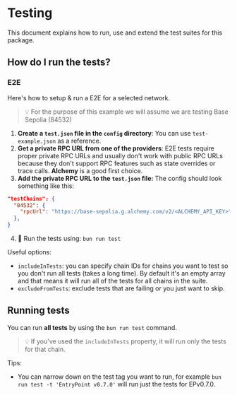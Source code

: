 # Testing
This document explains how to run, use and extend the test suites for this package.

## How do I run the tests?

### E2E
Here's how to setup & run a E2E for a selected network.

> 💡 For the purpose of this example we will assume we are testing Base Sepolia (84532)

1. **Create a `test.json` file in the `config` directory**: You can use `test-example.json` as a reference.
2. **Get a private RPC URL from one of the providers**: E2E tests require proper private RPC URLs and usually don't work with public RPC URLs because they don't support RPC features such as state overrides or trace calls. **Alchemy** is a good first choice.
3. **Add the private RPC URL to the `test.json` file:** The config should look something like this:
  ```json
  "testChains": {
    "84532": {
      "rpcUrl": "https://base-sepolia.g.alchemy.com/v2/<ALCHEMY_API_KEY>"
    },
  }
  ```
4. 🚀 Run the tests using: `bun run test`

Useful options:
- `includeInTests`: you can specify chain IDs for chains you want to test so you don't run all tests (takes a long time). By default it's an empty array and that means it will run all of the tests for all chains in the suite.
- `excludeFromTests`: exclude tests that are failing or you just want to skip.

## Running tests

You can run **all tests** by using the `bun run test` command.

> 💡 If you've used the `includeInTests` property, it will run only the tests for that chain.

Tips:
- You can narrow down on the test tag you want to run, for example `bun run test -t 'EntryPoint v0.7.0'` will run just the tests for EPv0.7.0.
